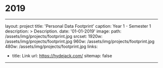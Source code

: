 # 2019

---
layout: project
title: 'Personal Data Footprint'
caption: Year 1 - Semester 1
description: >
  Description.
date: '01-01-2019'
image: 
  path: /assets/img/projects/footprint.jpg
  srcset: 
    1920w: /assets/img/projects/footprint.jpg
    960w:  /assets/img/projects/footprint.jpg
    480w:  /assets/img/projects/footprint.jpg
links:
  - title: Link
    url: https://hydejack.com/
sitemap: false
---

